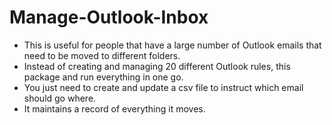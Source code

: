 # Manage-Outlook-Inbox
* This is useful for people that have a large number of Outlook emails that need to be moved to different folders. 
* Instead of creating and managing 20 different Outlook rules, this package and run everything in one go. 
* You just need to create and update a csv file to instruct which email should go where. 
* It maintains a record of everything it moves.
